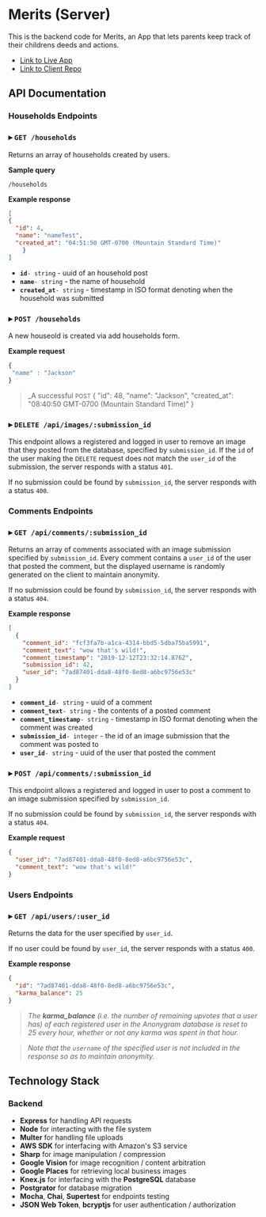 # Merits (Server)

This is the backend code for Merits, an App that lets parents keep track of their childrens deeds and actions.

- [Link to Live App](https://capstone-merits-client.now.sh/)
- [Link to Client Repo](https://github.com/Mascontris/capstone-merits-client)

## API Documentation

### Households Endpoints

### ▸ `GET /households`

Returns an array of households created by users.

**Sample query**

```URL
/households
```
**Example response**

```JSON
[
{
  "id": 4,
  "name": "nameTest",
  "created_at": "04:51:50 GMT-0700 (Mountain Standard Time)"
    }
]
```

- **`id`**`- string` - uuid of an household post
- **`name`**`- string` - the name of household
- **`created_at`**`- string` - timestamp in ISO format denoting when the household was submitted

### ▸ `POST /households`

A new houseold is created via add households form.

**Example request**

```JavaScript
{
 "name" : "Jackson"
}
```

> _A successful <small>POST</small> 
{
    "id": 48,
    "name": "Jackson",
    "created_at": "08:40:50 GMT-0700 (Mountain Standard Time)"
}

### ▸ `DELETE /api/images/:submission_id`

This endpoint allows a registered and logged in user to remove an image that they posted from the database, specified by `submission_id`. If the `id` of the user making the <small>DELETE</small> request does not match the `user_id` of the submission, the server responds with a status `401`.

If no submission could be found by `submission_id`, the server responds with a status `400`.

### Comments Endpoints

### ▸ `GET /api/comments/:submission_id`

Returns an array of comments associated with an image submission specified by `submission_id`. Every comment contains a `user_id` of the user that posted the comment, but the displayed username is randomly generated on the client to maintain anonymity.

If no submission could be found by `submission_id`, the server responds with a status `404`.

**Example response**

```JSON
[
  {
    "comment_id": "fcf3fa7b-a1ca-4314-bbd5-5dba75ba5991",
    "comment_text": "wow that's wild!",
    "comment_timestamp": "2019-12-12T23:32:14.876Z",
    "submission_id": 42,
    "user_id": "7ad87401-dda8-48f0-8ed8-a6bc9756e53c"
  }
]
```

- **`comment_id`**`- string` - uuid of a comment
- **`comment_text`**`- string` - the contents of a posted comment
- **`comment_timestamp`**`- string` - timestamp in ISO format denoting when the comment was created
- **`submission_id`**`- integer` - the id of an image submission that the comment was posted to
- **`user_id`**`- string` - uuid of the user that posted the comment

### ▸ `POST /api/comments/:submission_id`

This endpoint allows a registered and logged in user to post a comment to an image submission specified by `submission_id`.

If no submission could be found by `submission_id`, the server responds with a status `404`.

**Example request**

```JSON
{
  "user_id": "7ad87401-dda8-48f0-8ed8-a6bc9756e53c",
  "comment_text": "wow that's wild!"
}
```

### Users Endpoints

### ▸ `GET /api/users/:user_id`

Returns the data for the user specified by `user_id`.

If no user could be found by `user_id`, the server responds with a status `400`.

**Example response**

```JSON
{
  "id": "7ad87401-dda8-48f0-8ed8-a6bc9756e53c",
  "karma_balance": 25
}
```

> _The **karma_balance** (i.e. the number of remaining upvotes that a user has) of each registered user in the Anonygram database is reset to 25 every hour, whether or not any karma was spent in that hour._

> _Note that the `username` of the specified user is not included in the response so as to maintain anonymity._

## Technology Stack

### Backend
- **Express** for handling API requests
- **Node** for interacting with the file system 
- **Multer** for handling file uploads
- **AWS SDK** for interfacing with Amazon's S3 service
- **Sharp** for image manipulation / compression
- **Google Vision** for image recognition / content arbitration
- **Google Places** for retrieving local business images
- **Knex.js** for interfacing with the **PostgreSQL** database
- **Postgrator** for database migration
- **Mocha**, **Chai**, **Supertest** for endpoints testing
- **JSON Web Token**, **bcryptjs** for user authentication / authorization

